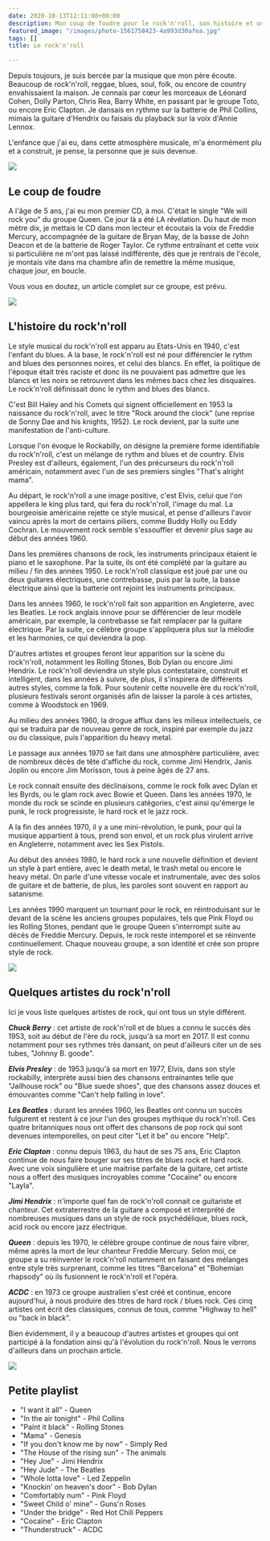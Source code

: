 ```yaml
---
date: 2020-10-13T12:11:08+00:00
description: Mon coup de foudre pour le rock'n'roll, son histoire et une playlist.
featured_image: "/images/photo-1561758423-4a993d30afea.jpg"
tags: []
title: Le rock'n'roll

---
```

Depuis toujours, je suis bercée par la musique que mon père écoute. Beaucoup de rock'n'roll, reggae, blues, soul, folk, ou encore de country envahissaient la maison. Je connais par cœur les morceaux de Léonard Cohen, Dolly Parton, Chris Rea, Barry White, en passant par le groupe Toto, ou encore Eric Clapton. Je dansais en rythme sur la batterie de Phil Collins, mimais la guitare d'Hendrix ou faisais du playback sur la voix d'Annie Lennox.

L'enfance que j'ai eu, dans cette atmosphère musicale, m'a énormément plu et a construit, je pense, la personne que je suis devenue.

![](/images/photo-1496293455970-f8581aae0e3b.jpg)

## Le coup de foudre

A l'âge de 5 ans, j'ai eu mon premier CD, à moi. C'était le single "We will rock you" du groupe Queen. Ce jour là a été LA révélation. Du haut de mon mètre dix, je mettais le CD dans mon lecteur et écoutais la voix de Freddie Mercury, accompagnée de la guitare de Bryan May, de la basse de John Deacon et de la batterie de Roger Taylor. Ce rythme entraînant et cette voix si particulière ne m'ont pas laissé indifférente, dès que je rentrais de l'école, je montais vite dans ma chambre afin de remettre la même musique, chaque jour, en boucle.

Vous vous en doutez, un article complet sur ce groupe, est prévu.

![](/images/photo-1452639443105-5c82ffe4a1da.jpg)

## L'histoire du rock'n'roll

Le style musical du rock'n'roll est apparu au Etats-Unis en 1940, c'est l'enfant du blues. A la base, le rock'n'roll est né pour différencier le rythm and blues des personnes noires, et celui des blancs. En effet, la politique de l'époque était très raciste et donc ils ne pouvaient pas admettre que les blancs et les noirs se retrouvent dans les mêmes bacs chez les disquaires. Le rock'n'roll définissait donc le rythm and blues des blancs.

C'est Bill Haley and his Comets qui signent officiellement en 1953 la naissance du rock'n'roll, avec le titre "Rock around the clock" (une reprise de Sonny Dae and his knights, 1952). Le rock devient, par la suite une manifestation de l'anti-culture.

Lorsque l'on évoque le Rockabilly, on désigne la première forme identifiable du rock'n'roll, c'est un mélange de rythm and blues et de country. Elvis Presley est d'ailleurs, également, l'un des précurseurs du rock'n'roll américain, notamment avec l'un de ses premiers singles "That's alright mama".

Au départ, le rock'n'roll a une image positive, c'est Elvis, celui que l'on appellera le king plus tard, qui fera du rock'n'roll, l'image du mal. La bourgeoisie américaine rejette ce style musical, et pense d'ailleurs l'avoir vaincu après la mort de certains piliers, comme Buddy Holly ou Eddy Cochran. Le mouvement rock semble s'essouffler et devenir plus sage au début des années 1960.

Dans les premières chansons de rock, les instruments principaux étaient le piano et le saxophone. Par la suite, ils ont été complété par la guitare au milieu / fin des années 1950. Le rock'n'roll classique est joué par une ou deux guitares électriques, une contrebasse, puis par la suite, la basse électrique ainsi que la batterie ont rejoint les instruments principaux.

Dans les années 1960, le rock'n'roll fait son apparition en Angleterre, avec les Beatles. Le rock anglais innove pour se différencier de leur modèle américain, par exemple, la contrebasse se fait remplacer par la guitare électrique. Par la suite, ce célèbre groupe s'appliquera plus sur la mélodie et les harmonies, ce qui deviendra la pop.

D'autres artistes et groupes feront leur apparition sur la scène du rock'n'roll, notamment les Rolling Stones, Bob Dylan ou encore Jimi Hendrix. Le rock'n'roll deviendra un style plus contestataire, construit et intelligent, dans les années à suivre, de plus, il s'inspirera de différents autres styles, comme la folk. Pour soutenir cette nouvelle ère du rock'n'roll, plusieurs festivals seront organisés afin de laisser la parole à ces artistes, comme à Woodstock en 1969.

Au milieu des années 1960, la drogue afflux dans les milieux intellectuels, ce qui se traduira par de nouveau genre de rock, inspiré par exemple du jazz ou du classique, puis l'apparition du heavy metal.

Le passage aux années 1970 se fait dans une atmosphère particulière, avec de nombreux décès de tête d'affiche du rock, comme Jimi Hendrix, Janis Joplin ou encore Jim Morisson, tous à peine âgés de 27 ans.

Le rock connait ensuite des déclinaisons, comme le rock folk avec Dylan et les Byrds, ou le glam rock avec Bowie et Queen. Dans les années 1970, le monde du rock se scinde en plusieurs catégories, c'est ainsi qu'émerge le punk, le rock progressiste, le hard rock et le jazz rock.

A la fin des années 1970, il y a une mini-révolution, le punk, pour qui la musique appartient à tous, prend son envol, et un rock plus virulent arrive en Angleterre, notamment avec les Sex Pistols.

Au début des années 1980, le hard rock a une nouvelle définition et devient un style à part entière, avec le death metal, le trash metal ou encore le heavy métal. On parle d'une vitesse vocale et instrumentale, avec des solos de guitare et de batterie, de plus, les paroles sont souvent en rapport au satanisme.

Les années 1990 marquent un tournant pour le rock, en réintroduisant sur le devant de la scène les anciens groupes populaires, tels que Pink Floyd ou les Rolling Stones, pendant que le groupe Queen s'interrompt suite au décès de Freddie Mercury. Depuis, le rock reste intemporel et se réinvente continuellement. Chaque nouveau groupe, a son identité et crée son propre style de rock.

![](/images/photo-1519892300165-cb5542fb47c7.jpg)

## Quelques artistes du rock'n'roll

Ici je vous liste quelques artistes de rock, qui ont tous un style différent.

**_Chuck Berry_** : cet artiste de rock'n'roll et de blues a connu le succès dès 1953, soit au début de l'ère du rock, jusqu'à sa mort en 2017. Il est connu notamment pour ses rythmes très dansant, on peut d'ailleurs citer un de ses tubes, "Johnny B. goode".

**_Elvis Presley_** : de 1953 jusqu'à sa mort en 1977, Elvis, dans son style rockabilly, interprète aussi bien des chansons entrainantes telle que "Jailhouse rock" ou "Blue suede shoes", que des chansons assez douces et émouvantes comme "Can't help falling in love".

**_Les Beatles_** : durant les années 1960, les Beatles ont connu un succès fulgurent et restent à ce jour l'un des groupes mythique du rock'n'roll. Ces quatre britanniques nous ont offert des chansons de pop rock qui sont devenues intemporelles, on peut citer "Let it be" ou encore "Help".

**_Eric Clapton_** : connu depuis 1963, du haut de ses 75 ans, Eric Clapton continue de nous faire bouger sur ses titres de blues rock et hard rock. Avec une voix singulière et une maitrise parfaite de la guitare, cet artiste nous a offert des musiques incroyables comme "Cocaïne" ou encore "Layla".

**_Jimi Hendrix_** : n'importe quel fan de rock'n'roll connait ce guitariste et chanteur. Cet extraterrestre de la guitare a composé et interprété de nombreuses musiques dans un style de rock psychédélique, blues rock, acid rock ou encore jazz électrique.

**_Queen_** : depuis les 1970, le célèbre groupe continue de nous faire vibrer, même après la mort de leur chanteur Freddie Mercury. Selon moi, ce groupe a su réinventer le rock'n'roll notamment en faisant des mélanges entre style très surprenant, comme les titres "Barcelona" et "Bohemian rhapsody" où ils fusionnent le rock'n'roll et l'opéra.

**_ACDC_** : en 1973 ce groupe australien s'est créé et continue, encore aujourd'hui, à nous produire des titres de hard rock / blues rock. Ces cinq artistes ont écrit des classiques, connus de tous, comme "Highway to hell" ou "back in black".

Bien évidemment, il y a beaucoup d'autres artistes et groupes qui ont participé à la fondation ainsi qu'à l'évolution du rock'n'roll. Nous le verrons d'ailleurs dans un prochain article.

![](/images/photo-1577033111063-8345af47737d.jpg)

## Petite playlist

* "I want it all" - Queen
* "In the air tonight" - Phil Collins
* "Paint it black" - Rolling Stones
* "Mama" - Genesis
* "If you don't know me by now" - Simply Red
* "The House of the rising sun" - The animals
* "Hey Joe" - Jimi Hendrix
* "Hey Jude" - The Beatles
* "Whole  lotta love" - Led Zeppelin
* "Knockin' on heaven's door" - Bob Dylan
* "Comfortably num" - Pink Floyd
* "Sweet Child o' mine" - Guns'n Roses
* "Under the bridge" - Red Hot Chili Peppers
* "Cocaïne" - Eric Clapton
* "Thunderstruck" - ACDC